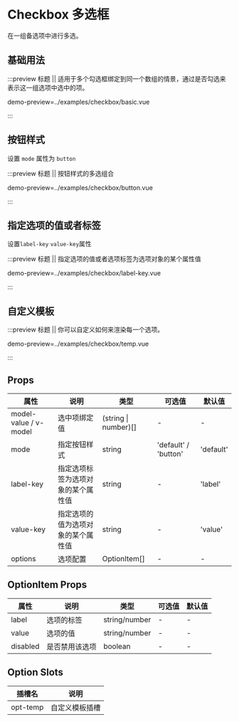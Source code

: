 # Checkbox 多选框

在一组备选项中进行多选。

## 基础用法

:::preview 标题 || 适用于多个勾选框绑定到同一个数组的情景，通过是否勾选来表示这一组选项中选中的项。

demo-preview=../examples/checkbox/basic.vue

:::

## 按钮样式

设置 `mode` 属性为 `button`

:::preview 标题 || 按钮样式的多选组合

demo-preview=../examples/checkbox/button.vue

:::

## 指定选项的值或者标签

设置`label-key` `value-key`属性

:::preview 标题 || 指定选项的值或者选项标签为选项对象的某个属性值

demo-preview=../examples/checkbox/label-key.vue

:::

## 自定义模板

:::preview 标题 || 你可以自定义如何来渲染每一个选项。

demo-preview=../examples/checkbox/temp.vue

:::

## Props

| 属性                  | 说明                               | 类型                 | 可选值               | 默认值    |
| --------------------- | ---------------------------------- | -------------------- | -------------------- | --------- |
| model-value / v-model | 选中项绑定值                       | (string \| number)[] | -                    | -         |
| mode                  | 指定按钮样式                       | string               | 'default' / 'button' | 'default' |
| label-key             | 指定选项标签为选项对象的某个属性值 | string               | -                    | 'label'   |
| value-key             | 指定选项的值为选项对象的某个属性值 | string               | -                    | 'value'   |
| options               | 选项配置                           | OptionItem[]         | -                    | -         |

## OptionItem Props

| 属性     | 说明           | 类型          | 可选值 | 默认值 |
| -------- | -------------- | ------------- | ------ | ------ |
| label    | 选项的标签     | string/number | -      | -      |
| value    | 选项的值       | string/number | -      | -      |
| disabled | 是否禁用该选项 | boolean       | -      | -      |

## Option Slots

| 插槽名   | 说明           |
| -------- | -------------- |
| opt-temp | 自定义模板插槽 |
